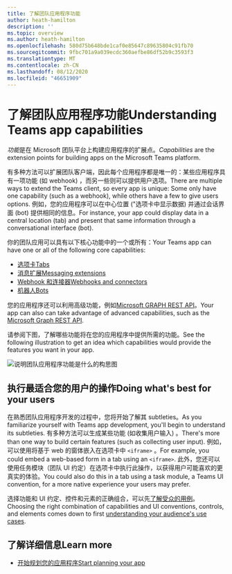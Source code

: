 ```yaml
---
title: 了解团队应用程序功能
author: heath-hamilton
description: ''
ms.topic: overview
ms.author: heath-hamilton
ms.openlocfilehash: 580d75b648bde1caf0e85647c89635804c91fb70
ms.sourcegitcommit: 9fbc701a9a039ecdc360aefbe86df52b9c3593f3
ms.translationtype: MT
ms.contentlocale: zh-CN
ms.lasthandoff: 08/12/2020
ms.locfileid: "46651909"
---
```

# <a name="understanding-teams-app-capabilities"></a><span data-ttu-id="0f6a1-102">了解团队应用程序功能</span><span class="sxs-lookup"><span data-stu-id="0f6a1-102">Understanding Teams app capabilities</span></span>

<span data-ttu-id="0f6a1-103">*功能*是在 Microsoft 团队平台上构建应用程序的扩展点。</span><span class="sxs-lookup"><span data-stu-id="0f6a1-103">*Capabilities* are the extension points for building apps on the Microsoft Teams platform.</span></span>

<span data-ttu-id="0f6a1-104">有多种方法可以扩展团队客户端，因此每个应用程序都是唯一的：某些应用程序具有一项功能 (如 webhook) ，而另一些则可以提供用户选项。</span><span class="sxs-lookup"><span data-stu-id="0f6a1-104">There are multiple ways to extend the Teams client, so every app is unique: Some only have one capability (such as a webhook), while others have a few to give users options.</span></span> <span data-ttu-id="0f6a1-105">例如，您的应用程序可以在中心位置 ("选项卡中显示数据) 并通过会话界面 (bot) 提供相同的信息。</span><span class="sxs-lookup"><span data-stu-id="0f6a1-105">For instance, your app could display data in a central location (tab) and present that same information through a conversational interface (bot).</span></span>

<span data-ttu-id="0f6a1-106">你的团队应用可以具有以下核心功能中的一个或所有：</span><span class="sxs-lookup"><span data-stu-id="0f6a1-106">Your Teams app can have one or all of the following core capabilities:</span></span>

* [<span data-ttu-id="0f6a1-107">选项卡</span><span class="sxs-lookup"><span data-stu-id="0f6a1-107">Tabs</span></span>](../tabs/what-are-tabs.md)
* [<span data-ttu-id="0f6a1-108">消息扩展</span><span class="sxs-lookup"><span data-stu-id="0f6a1-108">Messaging extensions</span></span>](../messaging-extensions/what-are-messaging-extensions.md)
* [<span data-ttu-id="0f6a1-109">Webhook 和连接器</span><span class="sxs-lookup"><span data-stu-id="0f6a1-109">Webhooks and connectors</span></span>](../webhooks-and-connectors/what-are-webhooks-and-connectors.md)
* [<span data-ttu-id="0f6a1-110">机器人</span><span class="sxs-lookup"><span data-stu-id="0f6a1-110">Bots</span></span>](../bots/what-are-bots.md)

<span data-ttu-id="0f6a1-111">您的应用程序还可以利用高级功能，例如[Microsoft GRAPH REST API](../graph-api/rsc/resource-specific-consent.md)。</span><span class="sxs-lookup"><span data-stu-id="0f6a1-111">Your app can also can take advantage of advanced capabilities, such as the [Microsoft Graph REST API](../graph-api/rsc/resource-specific-consent.md).</span></span>

<span data-ttu-id="0f6a1-112">请参阅下图，了解哪些功能将在您的应用程序中提供所需的功能。</span><span class="sxs-lookup"><span data-stu-id="0f6a1-112">See the following illustration to get an idea which capabilities would provide the features you want in your app.</span></span>

![说明团队应用程序功能是什么的构思图](doc-links/images/capabilities-overview.png)

## <a name="doing-whats-best-for-your-users"></a><span data-ttu-id="0f6a1-114">执行最适合您的用户的操作</span><span class="sxs-lookup"><span data-stu-id="0f6a1-114">Doing what's best for your users</span></span>

<span data-ttu-id="0f6a1-115">在熟悉团队应用程序开发的过程中，您将开始了解其 subtleties。</span><span class="sxs-lookup"><span data-stu-id="0f6a1-115">As you familiarize yourself with Teams app development, you'll begin to understand its subtleties.</span></span> <span data-ttu-id="0f6a1-116">有多种方法可以生成某些功能 (如收集用户输入) 。</span><span class="sxs-lookup"><span data-stu-id="0f6a1-116">There's more than one way to build certain features (such as collecting user input).</span></span> <span data-ttu-id="0f6a1-117">例如，可以使用将基于 web 的窗体嵌入在选项卡中 `<iframe>` 。</span><span class="sxs-lookup"><span data-stu-id="0f6a1-117">For example, you could embed a web-based form in a tab using an `<iframe>`.</span></span> <span data-ttu-id="0f6a1-118">此外，您还可以使用任务模块（团队 UI 约定）在选项卡中执行此操作，以获得用户可能喜欢的更真实的体验。</span><span class="sxs-lookup"><span data-stu-id="0f6a1-118">You could also do this in a tab using a task module, a Teams UI convention, for a more native experience your users may prefer.</span></span>

<span data-ttu-id="0f6a1-119">选择功能和 UI 约定、控件和元素的正确组合，可以先[了解受众的用例](../concepts/design/understand-use-cases.md)。</span><span class="sxs-lookup"><span data-stu-id="0f6a1-119">Choosing the right combination of capabilities and UI conventions, controls, and elements comes down to first [understanding your audience's use cases](../concepts/design/understand-use-cases.md).</span></span>

## <a name="learn-more"></a><span data-ttu-id="0f6a1-120">了解详细信息</span><span class="sxs-lookup"><span data-stu-id="0f6a1-120">Learn more</span></span>

* [<span data-ttu-id="0f6a1-121">开始规划您的应用程序</span><span class="sxs-lookup"><span data-stu-id="0f6a1-121">Start planning your app</span></span>](../concepts/extensibility-points.md)
